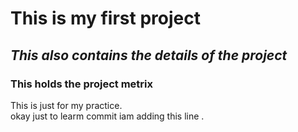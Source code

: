 # **This is my first project**
## *This also contains the details of the project*
   ### This holds the project metrix
This is just for my practice.
<br>
okay just to learm commit iam adding this line .
